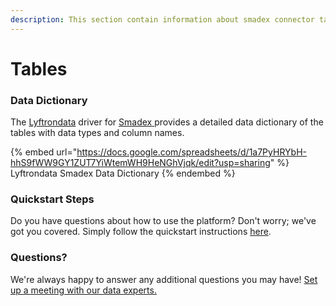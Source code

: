 ```yaml
---
description: This section contain information about smadex connector tables information
---
```


# Tables

### Data Dictionary

The [Lyftrondata](https://www.lyftrondata.com/) driver for [Smadex](https://www.lyftrondata.com/integration/smadex/)[ ](https://www.lyftrondata.com/integration/smadex/)provides a detailed data dictionary of the tables with data types and column names.

{% embed url="https://docs.google.com/spreadsheets/d/1a7PyHRYbH-hhS9fWW9GY1ZUT7YiWtemWH9HeNGhVjqk/edit?usp=sharing" %}
Lyftrondata Smadex Data Dictionary
{% endembed %}

### Quickstart Steps

Do you have questions about how to use the platform? Don't worry; we've got you covered. Simply follow the quickstart instructions [here](../../../../quickstart-steps.md).

### Questions? <a href="#questions" id="questions"></a>

We're always happy to answer any additional questions you may have! [Set up a meeting with our data experts.](https://www.lyftrondata.com/book-a-meeting/)

